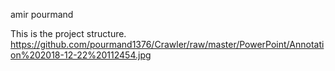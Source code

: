 
amir pourmand

This is the project structure.
https://github.com/pourmand1376/Crawler/raw/master/PowerPoint/Annotation%202018-12-22%20112454.jpg
